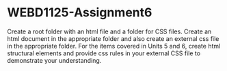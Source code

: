 # WEBD1125-Assignment6
Create a root folder with an html file and a folder for CSS files.   Create an html document in the appropriate folder and also create an external css file in the appropriate folder.  For the items covered in Units 5 and 6, create html structural elements and provide css rules in your external CSS file to demonstrate your understanding.
